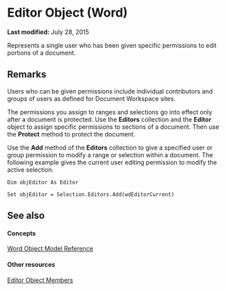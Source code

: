 
# Editor Object (Word)

 **Last modified:** July 28, 2015

Represents a single user who has been given specific permissions to edit portions of a document. 

## Remarks

Users who can be given permissions include individual contributors and groups of users as defined for Document Workspace sites.

The permissions you assign to ranges and selections go into effect only after a document is protected. Use the  **Editors** collection and the **Editor** object to assign specific permissions to sections of a document. Then use the **Protect** method to protect the document.

Use the  **Add** method of the **Editors** collection to give a specified user or group permission to modify a range or selection within a document. The following example gives the current user editing permission to modify the active selection.




```
Dim objEditor As Editor 
 
Set objEditor = Selection.Editors.Add(wdEditorCurrent)
```


## See also


#### Concepts


 [Word Object Model Reference](be452561-b436-bb9b-6f94-3faa9a74a6fd.md)
#### Other resources


 [Editor Object Members](d7c78e7a-b04d-a6d4-4115-f4502d819b0b.md)
